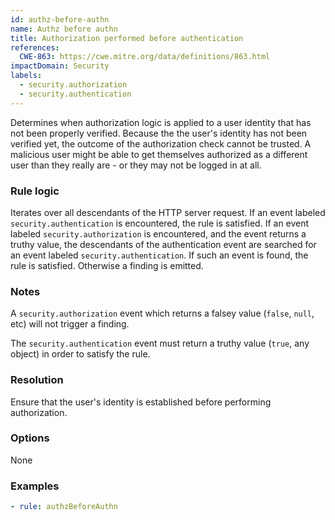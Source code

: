 ```yaml
---
id: authz-before-authn
name: Authz before authn
title: Authorization performed before authentication
references:
  CWE-863: https://cwe.mitre.org/data/definitions/863.html
impactDomain: Security
labels:
  - security.authorization
  - security.authentication
---
```


Determines when authorization logic is applied to a user identity that has not been properly
verified. Because the the user's identity has not been verified yet, the outcome of the
authorization check cannot be trusted. A malicious user might be able to get themselves authorized
as a different user than they really are - or they may not be logged in at all.

### Rule logic

Iterates over all descendants of the HTTP server request. If an event labeled
`security.authentication` is encountered, the rule is satisfied. If an event labeled
`security.authorization` is encountered, and the event returns a truthy value, the descendants of
the authentication event are searched for an event labeled `security.authentication`. If such an
event is found, the rule is satisfied. Otherwise a finding is emitted.

### Notes

A `security.authorization` event which returns a falsey value (`false`, `null`, etc) will not
trigger a finding.

The `security.authentication` event must return a truthy value (`true`, any object) in order to
satisfy the rule.

### Resolution

Ensure that the user's identity is established before performing authorization.

### Options

None

### Examples

```yaml
- rule: authzBeforeAuthn
```
